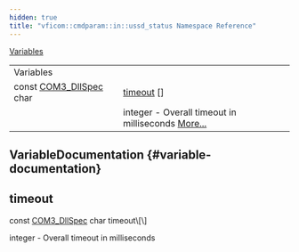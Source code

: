 ```yaml
---
hidden: true
title: "vficom::cmdparam::in::ussd_status Namespace Reference"
---
```


[Variables](#var-members)

|  |  |
|----|----|
| Variables |  |
| const <a href="libcom3_8h.md#af8173355d81a442e8fec1ebd507e3a36">COM3_DllSpec</a> char  | [timeout](#a2b4a0dc4f4178cae0b1a5abb7d0122de) \[\] |
|   | integer - Overall timeout in milliseconds [More\...](#a2b4a0dc4f4178cae0b1a5abb7d0122de)<br/> |

## VariableDocumentation {#variable-documentation}

## timeout <a href="#a2b4a0dc4f4178cae0b1a5abb7d0122de" id="a2b4a0dc4f4178cae0b1a5abb7d0122de"></a>

<p>const <a href="libcom3_8h.md#af8173355d81a442e8fec1ebd507e3a36">COM3_DllSpec</a> char timeout\[\]</p>

integer - Overall timeout in milliseconds
